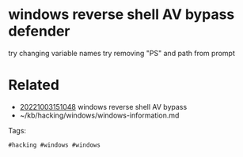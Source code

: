 # windows reverse shell AV bypass defender
try changing variable names
try removing "PS" and path from prompt

# Related

- [20221003151048](/zet/20221003151048/README.md) windows reverse shell AV bypass
- ~/kb/hacking/windows/windows-information.md

Tags:

    #hacking #windows #windows 
